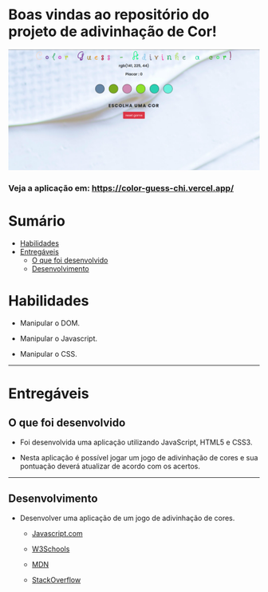 # Boas vindas ao repositório do projeto de adivinhação de Cor!

<img src="./color-guess.png" alt="Color guess project" />

### Veja a aplicação em: https://color-guess-chi.vercel.app/

# Sumário

- [Habilidades](#habilidades)
- [Entregáveis](#entregáveis)
  - [O que foi desenvolvido](#o-que-deverá-ser-desenvolvido)
  - [Desenvolvimento](#desenvolvimento)

# Habilidades

- Manipular o DOM.

- Manipular o Javascript.

- Manipular o CSS.

---

# Entregáveis

## O que foi desenvolvido

- Foi desenvolvida uma aplicação utilizando JavaScript, HTML5 e CSS3.

- Nesta aplicação é possível jogar um jogo de adivinhação de cores e sua pontuação deverá atualizar de acordo com os acertos.

---

## Desenvolvimento

- Desenvolver uma aplicação de um jogo de adivinhação de cores.

  * [Javascript.com](http://javascript.com/)

  * [W3Schools](https://www.w3schools.com/js/default.asp)

  * [MDN](https://developer.mozilla.org/pt-BR/docs/Web/JavaScript)

  * [StackOverflow](https://pt.stackoverflow.com/questions/tagged/javascript)
